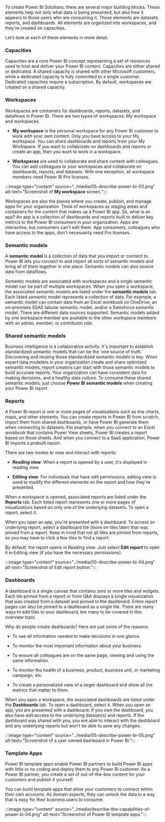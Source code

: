 
To create Power BI Solutions, there are several major building blocks. These elements help not only what data is being presented, but also how it appears to those users who are consuming it. Those elements are datasets, reports, and dashboards. All elements are organized into workspaces, and they're created on capacities. 

Let’s look at each of these elements in more detail. 

### Capacities

Capacities are a core Power BI concept representing a set of resources used to host and deliver your Power BI content. Capacities are either shared or dedicated. A shared capacity is shared with other Microsoft customers, while a dedicated capacity is fully committed to a single customer. Dedicated capacities require a subscription. By default, workspaces are created on a shared capacity.

### Workspaces

Workspaces are containers for dashboards, reports, datasets, and dataflows in Power BI. There are two types of workspaces: My workspace and workspaces.

- **My workspace** is the personal workspace for any Power BI customer to work with your own content. Only you have access to your My workspace. You can share dashboards and reports from your My Workspace. If you want to collaborate on dashboards and reports or create an app, then you want to work in a workspace.

- **Workspaces** are used to collaborate and share content with colleagues. You can add colleagues to your workspaces and collaborate on dashboards, reports, and datasets. With one exception, all workspace members need Power BI Pro licenses.

:::image type="content" source="../media/05-describe-power-bi-03.png" alt-text="Screenshot of **My workspace** screen.":::

Workspaces are also the places where you create, publish, and manage apps for your organization. Think of workspaces as staging areas and containers for the content that makes up a Power BI app. So, what is an app? An app is a collection of dashboards and reports built to deliver key metrics to the Power BI consumers in your organization. Apps are interactive, but consumers can't edit them. App consumers, colleagues who have access to the apps, don't necessarily need Pro licenses.

### Semantic models

A **semantic model** is a collection of data that you import or connect to. Power BI lets you connect to and import all sorts of semantic models and bring all of them together in one place. Semantic models can also source data from dataflows.

Semantic models are associated with workspaces and a single semantic model can be part of multiple workspaces. When you open a workspace, the associated semantic models are listed under the **semantic models** tab. Each listed semantic model represents a collection of data. For example, a semantic model can contain data from an Excel workbook on OneDrive, an on-premises SSAS tabular semantic model, and/or a Salesforce semantic model. There are different data sources supported. Semantic models added by one workspace member are available to the other workspace members with an admin, member, or contributor role.

### Shared semantic models

Business intelligence is a collaborative activity. It's important to establish standardized semantic models that can be the 'one source of truth.' Discovering and reusing those standardized semantic models is key. When expert data modelers in your organization create and share optimized semantic models, report creators can start with those semantic models to build accurate reports. Your organization can have consistent data for making decisions, and a healthy data culture. To consume these shared semantic models, just choose **Power BI semantic models** when creating your Power BI report.

### Reports

A Power BI report is one or more pages of visualizations such as line charts, maps, and other elements. You can create reports in Power BI from scratch, import them from shared dashboards, or have Power BI generate them when connecting to datasets. For example, when you connect to an Excel workbook that contains Power View sheets, Power BI creates a report based on those sheets. And when you connect to a SaaS application, Power BI imports a prebuilt report.

There are two modes to view and interact with reports: 

- **Reading view**: When a report is opened by a user, it's displayed in reading view.  

- **Editing view**: For individuals that have edit permissions, editing view is used to modify the different elements on the report and how they're presented. 

When a workspace is opened, associated reports are listed under the **Reports** tab. Each listed report represents one or more pages of visualizations based on only one of the underlying datasets. To open a report, select it.

When you open an app, you're presented with a dashboard. To access an underlying report, select a dashboard tile (more on tiles later) that was pinned from a report. Keep in mind that not all tiles are pinned from reports, so you may have to click a few tiles to find a report.

By default, the report opens in Reading view. Just select **Edit report** to open it in Editing view (if you have the necessary permissions).

:::image type="content" source="../media/05-describe-power-bi-04.png" alt-text="Screenshot of Edit report button.":::


### Dashboards

A dashboard is a single canvas that contains zero or more tiles and widgets. Each tile pinned from a report or from Q&A displays a single visualization that was created from a dataset and pinned to the dashboard. Entire report pages can also be pinned to a dashboard as a single tile. There are many ways to add tiles to your dashboard, too many to be covered in this overview topic.

Why do people create dashboards? Here are just some of the reasons:

- To see all information needed to make decisions in one glance.

- To monitor the most important information about your business.

- To ensure all colleagues are on the same page, viewing and using the same information.

- To monitor the health of a business, product, business unit, or marketing campaign, etc.

- To create a personalized view of a larger dashboard and show all the metrics that matter to them.

When you open a workspace, the associated dashboards are listed under the **Dashboards** tab. To open a dashboard, select it. When you open an app, you are presented with a dashboard. If you own the dashboard, you also have edit access to the underlying dataset(s) and reports. If the dashboard was shared with you, you are able to interact with the dashboard and any underlying reports but won't be able to save any changes.

:::image type="content" source="../media/05-describe-power-bi-05.png" alt-text="Screenshot of a user owned dashboard in Power BI.":::

### Template Apps

Power BI template apps enable Power BI partners to build Power BI apps with little or no coding and deploy them to any Power BI customer. As a Power BI partner, you create a set of out-of-the-box content for your customers and publish it yourself.

You can build template apps that allow your customers to connect within their own accounts. As domain experts, they can unlock the data in a way that is easy for their business users to consume.

:::image type="content" source="../media/describe-the-capabilities-of-power-bi-04.png" alt-text="Screenshot of Power BI template apps.":::

